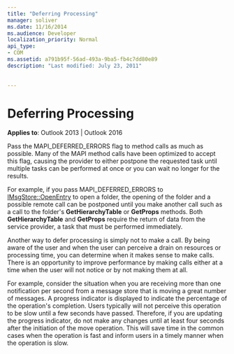 ```yaml
---
title: "Deferring Processing"
manager: soliver
ms.date: 11/16/2014
ms.audience: Developer
localization_priority: Normal
api_type:
- COM
ms.assetid: a791b95f-56ad-493a-9ba5-fb4c7dd80e89
description: "Last modified: July 23, 2011"
 
 
---
```


# Deferring Processing

  
  
**Applies to**: Outlook 2013 | Outlook 2016 
  
Pass the MAPI_DEFERRED_ERRORS flag to method calls as much as possible. Many of the MAPI method calls have been optimized to accept this flag, causing the provider to either postpone the requested task until multiple tasks can be performed at once or you can wait no longer for the results.
  
For example, if you pass MAPI_DEFERRED_ERRORS to [IMsgStore::OpenEntry](imsgstore-openentry.md) to open a folder, the opening of the folder and a possible remote call can be postponed until you make another call such as a call to the folder's **GetHierarchyTable** or **GetProps** methods. Both **GetHierarchyTable** and **GetProps** require the return of data from the service provider, a task that must be performed immediately. 
  
Another way to defer processing is simply not to make a call. By being aware of the user and when the user can perceive a drain on resources or processing time, you can determine when it makes sense to make calls. There is an opportunity to improve performance by making calls either at a time when the user will not notice or by not making them at all.
  
For example, consider the situation when you are receiving more than one notification per second from a message store that is moving a great number of messages. A progress indicator is displayed to indicate the percentage of the operation's completion. Users typically will not perceive this operation to be slow until a few seconds have passed. Therefore, if you are updating the progress indicator, do not make any changes until at least four seconds after the initiation of the move operation. This will save time in the common cases when the operation is fast and inform users in a timely manner when the operation is slow.
  


